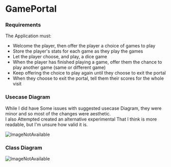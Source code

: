 # GamePortal

### Requirements
The Application must:
- Welcome the player, then offer the player a choice of games to play
- Store the player's stats for each game as they play the games
- Let the player choose, and play, a dice game
- When the player has finished playing a game, offer them the chance to play another game (same or different game)
- Keep offering the choice to play again until they choose to exit the portal
- When they choose to exit the portal, tell them their scores for the whole visit



### Usecase Diagram
While I did have Some issues with suggested usecase Diagram, they were minor and so most of the changes were aesthetic.  
I also Attempted created an alternative experimental That I think is more readable, but I'm unsure how valid it is.
<procedure>
<title>Diagram</title>
<tabs>
<tab title="Original">
<img src="OriginalUseCase.png" alt="ImageNotAvailable"/>
</tab>
<tab title="Reformated Original">
<code-block lang="plantuml" src="Game_Portal_UC.puml"></code-block>
</tab>
<tab title="Updated">
<code-block lang="plantuml" src="Updated_Game_Portal_UC.puml"></code-block>
</tab>
<tab title="Experimental">
<code-block lang="plantuml" src="Experimental_Game_Portal_UC.puml"></code-block>
</tab>
</tabs>
</procedure>

### Class Diagram

<procedure>
<title>Diagram</title>
<tabs>
<tab title="Original">
<img src="OriginalClassDiagram.png" alt="ImageNotAvailable"/>
</tab>
<tab title="Reformated Original">
<code-block lang="plantuml" src="OriginalClassDiagram.puml"></code-block>
</tab>
<tab title="Updated">
<code-block lang="plantuml" src="Updated_Game_Portal_UC.puml"></code-block>
</tab>
<tab title="Experimental">
<code-block lang="plantuml" src="Experimental_Game_Portal_UC.puml"></code-block>
</tab>
</tabs>
</procedure>